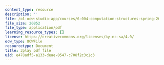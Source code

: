 ```yaml
---
content_type: resource
description: ''
file: /ol-ocw-studio-app/courses/6-004-computation-structures-spring-2017/e478adf5a133deae8547c708f2c3c1c3_aR6X3OUAKkI.pdf
file_size: 20852
file_type: application/pdf
learning_resource_types: []
license: https://creativecommons.org/licenses/by-nc-sa/4.0/
ocw_type: OCWFile
resourcetype: Document
title: 3play pdf file
uid: e478adf5-a133-deae-8547-c708f2c3c1c3
---
```

